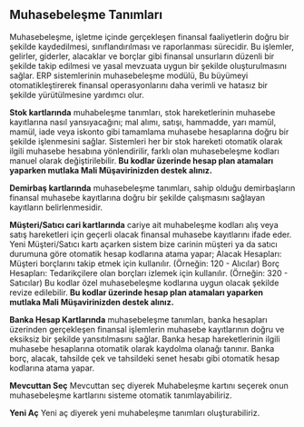 
## Muhasebeleşme Tanımları 

Muhasebeleşme, işletme içinde gerçekleşen finansal faaliyetlerin doğru bir şekilde kaydedilmesi, sınıflandırılması ve raporlanması sürecidir. 
Bu işlemler, gelirler, giderler, alacaklar ve borçlar gibi finansal unsurların düzenli bir şekilde takip edilmesi ve yasal mevzuata uygun bir şekilde oluşturulmasını sağlar. 
ERP sistemlerinin muhasebeleşme modülü, Bu büyümeyi otomatikleştirerek finansal operasyonlarını daha verimli ve hatasız bir şekilde yürütülmesine yardımcı olur.

**Stok kartlarında** muhabeleşme tanımları, stok hareketlerinin muhasebe kayıtlarına nasıl yansıyacağını; mal alımı, satışı, hammadde, yarı mamül, mamül, iade veya iskonto gibi tamamlama muhasebe hesaplarına doğru bir şekilde işlenmesini sağlar.
Sistemleri her bir stok hareketi otomatik olarak ilgili muhasebe hesabına yönlendirilir, farklı olan muhasebeleşme kodları manuel olarak değiştirilebilir.
**Bu kodlar üzerinde hesap plan atamaları yaparken mutlaka Mali Müşavirinizden destek alınız.** 

**Demirbaş kartlarında** muhasebeleşme tanımları, sahip olduğu demirbaşların finansal muhasebe kayıtlarına doğru bir şekilde çalışmasını sağlayan kayıtların belirlenmesidir.

**Müşteri/Satıcı cari kartlarında** cariye ait muhabeleşme kodları alış veya satış hareketleri için geçerli olacak finansal muhasebe kayıtlarını ifade eder.
Yeni Müşteri/Satıcı kartı açarken sistem bize carinin müşteri ya da satıcı durumuna göre otomatik hesap kodlarına atama yapar;
Alacak Hesapları: Müşteri borçlarını takip etmek için kullanılır. (Örneğin: 120 - Alıcılar)
Borç Hesapları: Tedarikçilere olan borçları izlemek için kullanılır. (Örneğin: 320 - Satıcılar)
Bu kodlar özel muhasebeleşme kodlarına uygun olacak şekilde revize edilebilir.
**Bu kodlar üzerinde hesap plan atamaları yaparken mutlaka Mali Müşavirinizden destek alınız.**

**Banka Hesap Kartlarında** muhasebeleşme tanımları, banka hesapları üzerinden gerçekleşen finansal işlemlerin muhasebe kayıtlarının doğru ve eksiksiz bir şekilde yansıtılmasını sağlar. 
Banka hesap hareketlerinin ilgili muhasebe hesaplarına otomatik olarak kaydolma olanağı tanınır.
Banka borç, alacak, tahsilde çek ve tahsildeki senet hesabı gibi otomatik hesap kodlarına atama yapar.


**Mevcuttan Seç** Mevcuttan seç diyerek Muhabeleşme kartını seçerek onun muhasebeleşme kartlarını sisteme otomatik tanımlayabiliriz.

**Yeni Aç** Yeni aç diyerek yeni muhabeleşme tanımları oluşturabiliriz.


